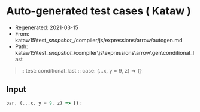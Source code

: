 # Auto-generated test cases ( Kataw )
- Regenerated: 2021-03-15
- From: kataw15\test\__snapshot__/compiler/js/expressions/arrow/autogen.md
- Path: kataw15\test\__snapshot__\compiler\js\expressions\arrow\gen\conditional_last
> :: test: conditional_last
> :: case: (...x, y = 9, z) => {}
## Input

`````js
bar, (...x, y = 9, z) => {};
`````
